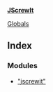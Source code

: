 **[JScrewIt](README.md)**

[Globals](README.md)

## Index

### Modules

* ["jscrewit"](modules/_jscrewit_.md)